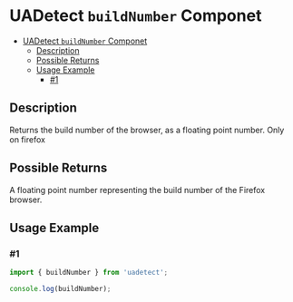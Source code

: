 # UADetect `buildNumber` Componet

- [UADetect `buildNumber` Componet](#uadetect-buildnumber-componet)
  - [Description](#description)
  - [Possible Returns](#possible-returns)
  - [Usage Example](#usage-example)
    - [#1](#1)

## Description

Returns the build number of the browser, as a floating point number. Only on firefox

## Possible Returns

A floating point number representing the build number of the Firefox browser.

## Usage Example

### #1

```js
import { buildNumber } from 'uadetect';

console.log(buildNumber);
```